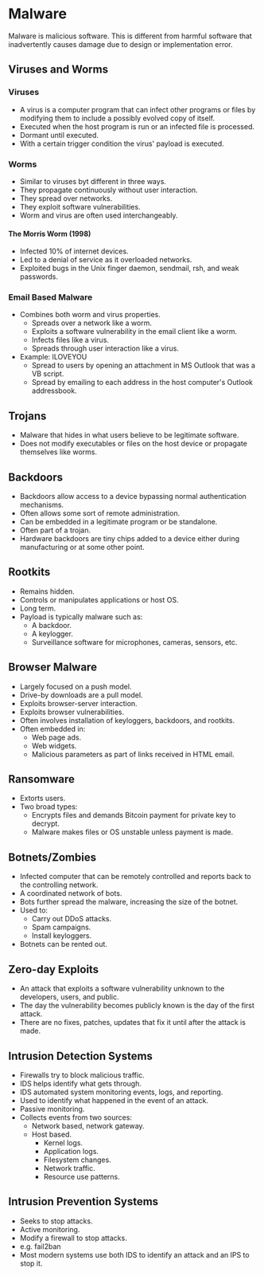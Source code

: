 # Malware

Malware is malicious software. This is different from harmful software that inadvertently causes damage due to design or implementation error.

## Viruses and Worms

### Viruses

- A virus is a computer program that can infect other programs or files by modifying them to include a possibly evolved copy of itself.
- Executed when the host program is run or an infected file is processed.
- Dormant until executed.
- With a certain trigger condition the virus' payload is executed.

### Worms

- Similar to viruses byt different in three ways.
- They propagate continuously without user interaction.
- They spread over networks.
- They exploit software vulnerabilities.
- Worm and virus are often used interchangeably.

#### The Morris Worm (1998)

- Infected 10% of internet devices.
- Led to a denial of service as it overloaded networks.
- Exploited bugs in the Unix finger daemon, sendmail, rsh, and weak passwords.

### Email Based Malware

- Combines both worm and virus properties.
  - Spreads over a network like a worm.
  - Exploits a software vulnerability in the email client like a worm.
  - Infects files like a virus.
  - Spreads through user interaction like a virus.
- Example: ILOVEYOU
  - Spread to users by opening an attachment in MS Outlook that was a VB script.
  - Spread by emailing to each address in the host computer's Outlook addressbook.

## Trojans

- Malware that hides in what users believe to be legitimate software.
- Does not modify executables or files on the host device or propagate themselves like worms.

## Backdoors

- Backdoors allow access to a device bypassing normal authentication mechanisms.
- Often allows some sort of remote administration.
- Can be embedded in a legitimate program or be standalone.
- Often part of a trojan.
- Hardware backdoors are tiny chips added to a device either during manufacturing or at some other point.

## Rootkits

- Remains hidden.
- Controls or manipulates applications or host OS.
- Long term.
- Payload is typically malware such as:
  - A backdoor.
  - A keylogger.
  - Surveillance software for microphones, cameras, sensors, etc.

## Browser Malware

- Largely focused on a push model.
- Drive-by downloads are a pull model.
- Exploits browser-server interaction.
- Exploits browser vulnerabilities.
- Often involves installation of keyloggers, backdoors, and rootkits.
- Often embedded in:
  - Web page ads.
  - Web widgets.
  - Malicious parameters as part of links received in HTML email.

## Ransomware

- Extorts users.
- Two broad types:
  - Encrypts files and demands Bitcoin payment for private key to decrypt.
  - Malware makes files or OS unstable unless payment is made.

## Botnets/Zombies

- Infected computer that can be remotely controlled and reports back to the controlling network.
- A coordinated network of bots.
- Bots further spread the malware, increasing the size of the botnet.
- Used to:
  - Carry out DDoS attacks.
  - Spam campaigns.
  - Install keyloggers.
- Botnets can be rented out.

## Zero-day Exploits

- An attack that exploits a software vulnerability unknown to the developers, users, and public.
- The day the vulnerability becomes publicly known is the day of the first attack.
- There are no fixes, patches, updates that fix it until after the attack is made.

## Intrusion Detection Systems

- Firewalls try to block malicious traffic.
- IDS helps identify what gets through.
- IDS automated system monitoring events, logs, and reporting.
- Used to identify what happened in the event of an attack.
- Passive monitoring.
- Collects events from two sources:
  - Network based, network gateway.
  - Host based.
    - Kernel logs.
    - Application logs.
    - Filesystem changes.
    - Network traffic.
    - Resource use patterns.

## Intrusion Prevention Systems

- Seeks to stop attacks.
- Active monitoring.
- Modify a firewall to stop attacks.
- e.g. fail2ban
- Most modern systems use both IDS to identify an attack and an IPS to stop it.

